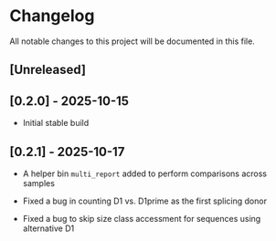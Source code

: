 # Changelog

All notable changes to this project will be documented in this file.

## [Unreleased]

## [0.2.0] - 2025-10-15

- Initial stable build

## [0.2.1] - 2025-10-17

- A helper bin `multi_report` added to perform comparisons across samples

- Fixed a bug in counting D1 vs. D1prime as the first splicing donor

- Fixed a bug to skip size class accessment for sequences using alternative D1
